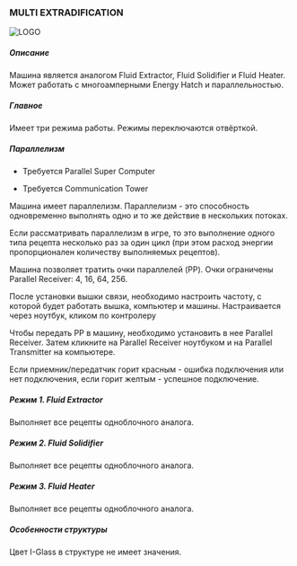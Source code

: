 ### MULTI EXTRADIFICATION

![LOGO](https://gtimpact.space/media/gregtech/ParExtraDi.png)

##### Описание

Машина является аналогом Fluid Extractor, Fluid Solidifier и Fluid Heater. Может работать с многоамперными Energy Hatch и параллельностью.

##### Главное

Имеет три режима работы. Режимы переключаются отвёрткой. 

##### Параллелизм

- Требуется Parallel Super Computer


- Требуется Communication Tower


Машина имеет параллелизм. Параллелизм - это способность одновременно выполнять одно и то же действие в нескольких потоках.


Если рассматривать параллелизм в игре, то это выполнение одного типа рецепта несколько раз за один цикл (при этом расход энергии пропорционален количеству выполняемых рецептов).

Машина позволяет тратить очки параллелей (PP). Очки ограничены Parallel Receiver: 4, 16, 64, 256.


После установки вышки связи, необходимо настроить частоту, с которой будет работать вышка, компьютер и машины. Настраивается через ноутбук, кликом по контролеру

Чтобы передать PP в машину, необходимо установить в нее Parallel Receiver. Затем кликните на Parallel Receiver ноутбуком и на Parallel Transmitter на компьютере.


Если приемник/передатчик горит красным - ошибка подключения или нет подключения, если горит желтым - успешное подключение.

##### Режим 1. Fluid Extractor

Выполняет все рецепты одноблочного аналога.

##### Режим 2. Fluid Solidifier

Выполняет все рецепты одноблочного аналога.

##### Режим 3. Fluid Heater

Выполняет все рецепты одноблочного аналога.

##### Особенности структуры

Цвет I-Glass в структуре не имеет значения.


